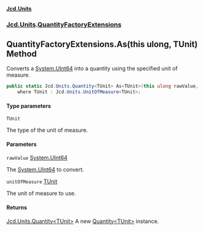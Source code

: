#### [Jcd.Units](index.md 'index')

### [Jcd.Units](Jcd.Units.md 'Jcd.Units').[QuantityFactoryExtensions](QuantityFactoryExtensions.md 'Jcd.Units.QuantityFactoryExtensions')

## QuantityFactoryExtensions.As<TUnit>(this ulong, TUnit) Method

Converts a [System.UInt64](https://docs.microsoft.com/en-us/dotnet/api/System.UInt64 'System.UInt64') into a quantity using the specified unit of measure.

```csharp
public static Jcd.Units.Quantity<TUnit> As<TUnit>(this ulong rawValue, TUnit unitOfMeasure)
    where TUnit : Jcd.Units.UnitOfMeasure<TUnit>;
```

#### Type parameters

<a name='Jcd.Units.QuantityFactoryExtensions.As_TUnit_(thisulong,TUnit).TUnit'></a>

`TUnit`

The type of the unit of measure.

#### Parameters

<a name='Jcd.Units.QuantityFactoryExtensions.As_TUnit_(thisulong,TUnit).rawValue'></a>

`rawValue` [System.UInt64](https://docs.microsoft.com/en-us/dotnet/api/System.UInt64 'System.UInt64')

The [System.UInt64](https://docs.microsoft.com/en-us/dotnet/api/System.UInt64 'System.UInt64') to convert.

<a name='Jcd.Units.QuantityFactoryExtensions.As_TUnit_(thisulong,TUnit).unitOfMeasure'></a>

`unitOfMeasure` [TUnit](QuantityFactoryExtensions.As.oAVaUspIqfFTlXPXQje+AA.md#Jcd.Units.QuantityFactoryExtensions.As_TUnit_(thisulong,TUnit).TUnit 'Jcd.Units.QuantityFactoryExtensions.As<TUnit>(this ulong, TUnit).TUnit')

The unit of measure to use.

#### Returns

[Jcd.Units.Quantity&lt;](Quantity_TUnit_.md 'Jcd.Units.Quantity<TUnit>')[TUnit](QuantityFactoryExtensions.As.oAVaUspIqfFTlXPXQje+AA.md#Jcd.Units.QuantityFactoryExtensions.As_TUnit_(thisulong,TUnit).TUnit 'Jcd.Units.QuantityFactoryExtensions.As<TUnit>(this ulong, TUnit).TUnit')[&gt;](Quantity_TUnit_.md 'Jcd.Units.Quantity<TUnit>')
A new [Quantity&lt;TUnit&gt;](Quantity_TUnit_.md 'Jcd.Units.Quantity<TUnit>') instance.